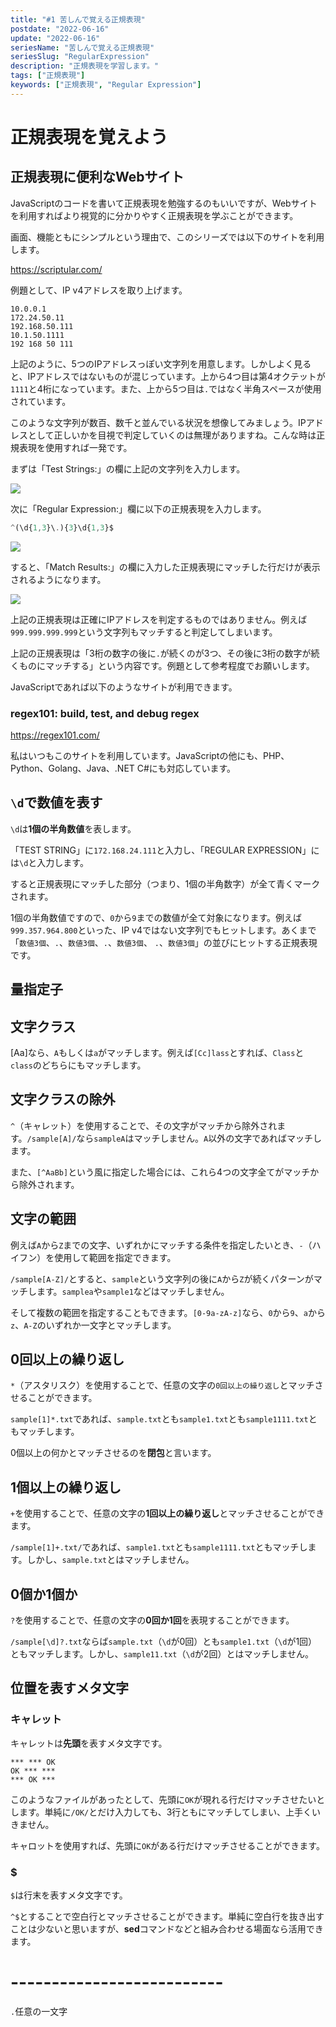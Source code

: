 ```yaml
---
title: "#1 苦しんで覚える正規表現"
postdate: "2022-06-16"
update: "2022-06-16"
seriesName: "苦しんで覚える正規表現"
seriesSlug: "RegularExpression"
description: "正規表現を学習します。"
tags: ["正規表現"]
keywords: ["正規表現", "Regular Expression"]
---
```


# 正規表現を覚えよう

## 正規表現に便利なWebサイト

JavaScriptのコードを書いて正規表現を勉強するのもいいですが、Webサイトを利用すればより視覚的に分かりやすく正規表現を学ぶことができます。

画面、機能ともにシンプルという理由で、このシリーズでは以下のサイトを利用します。

https://scriptular.com/

例題として、IP v4アドレスを取り上げます。

```
10.0.0.1
172.24.50.11
192.168.50.111
10.1.50.1111
192 168 50 111
```

上記のように、5つのIPアドレスっぽい文字列を用意します。しかしよく見ると、IPアドレスではないものが混じっています。上から4つ目は第4オクテットが`1111`と4桁になっています。また、上から5つ目は`.`ではなく半角スペースが使用されています。

このような文字列が数百、数千と並んでいる状況を想像してみましょう。IPアドレスとして正しいかを目視で判定していくのは無理がありますね。こんな時は正規表現を使用すれば一発です。

まずは「Test Strings:」の欄に上記の文字列を入力します。

![](./images/image01.png)

次に「Regular Expression:」欄に以下の正規表現を入力します。

```js
^(\d{1,3}\.){3}\d{1,3}$
```

![](images/image02.png)

すると、「Match Results:」の欄に入力した正規表現にマッチした行だけが表示されるようになります。

![](./images/image03.png)

<adide>

上記の正規表現は正確にIPアドレスを判定するものではありません。例えば`999.999.999.999`という文字列もマッチすると判定してしまいます。

上記の正規表現は「3桁の数字の後に`.`が続くのが3つ、その後に3桁の数字が続くものにマッチする」という内容です。例題として参考程度でお願いします。

</aside>

JavaScriptであれば以下のようなサイトが利用できます。

### regex101: build, test, and debug regex

https://regex101.com/

私はいつもこのサイトを利用しています。JavaScriptの他にも、PHP、Python、Golang、Java、.NET C#にも対応しています。

## `\d`で数値を表す

`\d`は**1個の半角数値**を表します。

「TEST STRING」に`172.168.24.111`と入力し、「REGULAR EXPRESSION」には`\d`と入力します。

すると正規表現にマッチした部分（つまり、1個の半角数字）が全て青くマークされます。

1個の半角数値ですので、`0`から`9`までの数値が全て対象になります。例えば`999.357.964.800`といった、IP v4ではない文字列でもヒットします。あくまで「`数値3個`、`.`、`数値3個`、`.`、`数値3個`、 `.`、`数値3個`」の並びにヒットする正規表現です。

## 量指定子

## 文字クラス

[Aa]なら、`A`もしくは`a`がマッチします。例えば`[Cc]lass`とすれば、`Class`と`class`のどちらにもマッチします。

## 文字クラスの除外

`^`（キャレット）を使用することで、その文字がマッチから除外されます。`/sample[A]/`なら`sampleA`はマッチしません。`A`以外の文字であればマッチします。

また、`[^AaBb]`という風に指定した場合には、これら4つの文字全てがマッチから除外されます。

## 文字の範囲

例えば`A`から`Z`までの文字、いずれかにマッチする条件を指定したいとき、`-`（ハイフン）を使用して範囲を指定できます。

`/sample[A-Z]/`とすると、`sample`という文字列の後に`A`から`Z`が続くパターンがマッチします。`samplea`や`sample1`などはマッチしません。

そして複数の範囲を指定することもできます。`[0-9a-zA-z]`なら、`0`から`9`、`a`から`z`、`A-Z`のいずれか一文字とマッチします。

## 0回以上の繰り返し

`*`（アスタリスク）を使用することで、任意の文字の`0回以上の繰り返し`とマッチさせることができます。

`sample[1]*.txt`であれば、`sample.txt`とも`sample1.txt`とも`sample1111.txt`ともマッチします。

0個以上の何かとマッチさせるのを**閉包**と言います。

## 1個以上の繰り返し

`+`を使用することで、任意の文字の**1回以上の繰り返し**とマッチさせることができます。

`/sample[1]+.txt/`であれば、`sample1.txt`とも`sample1111.txt`ともマッチします。しかし、`sample.txt`とはマッチしません。

## 0個か1個か

`?`を使用することで、任意の文字の**0回か1回**を表現することができます。

`/sample[\d]?.txt`ならば`sample.txt`（`\d`が0回）とも`sample1.txt`（`\d`が1回）ともマッチします。しかし、`sample11.txt`（`\d`が2回）とはマッチしません。


## 位置を表すメタ文字

### キャレット

キャレットは**先頭**を表すメタ文字です。

```title=sample
*** *** OK
OK *** ***
*** OK ***
```

このようなファイルがあったとして、先頭に`OK`が現れる行だけマッチさせたいとします。単純に`/OK/`とだけ入力しても、3行ともにマッチしてしまい、上手くいきません。

キャロットを使用すれば、先頭に`OK`がある行だけマッチさせることができます。

### $

`$`は行末を表すメタ文字です。



`^$`とすることで空白行とマッチさせることができます。単純に空白行を抜き出すことは少ないと思いますが、**sed**コマンドなどと組み合わせる場面なら活用できます。


# --------------------------

`.`任意の一文字

